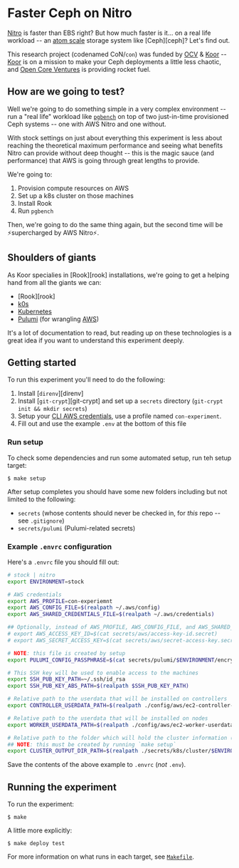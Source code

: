 # Faster Ceph on Nitro

[Nitro][aws-nitro] is faster than EBS right? But how much faster is it... on a real life workload -- an [atom scale][cern-ceph] storage system like [Ceph][ceph]? Let's find out.

This research project (codenamed CoN/`con`) was funded by [OCV][ocv] & [Koor][koor] -- [Koor][koor] is on a mission to make your Ceph deployments a little less chaotic, and [Open Core Ventures][ocv] is providing rocket fuel.

## How are we going to test?

Well we're going to do something simple in a very complex environment -- run a "real life" workload like [`pgbench`][pgbench] on top of two just-in-time provisioned Ceph systems -- one with AWS Nitro and one without.

With stock settings on just about everything this experiment is less about reaching the theoretical maximum performance and seeing what benefits Nitro can provide without deep thought -- this is the magic sauce (and performance) that AWS is going through great lengths to provide.

We're going to:

1. Provision compute resources on AWS
2. Set up a k8s cluster on those machines
3. Install Rook
4. Run `pgbench`

Then, we're going to do the same thing again, but the second time will be ⚡supercharged by AWS Nitro⚡.

## Shoulders of giants

As Koor specialies in [Rook][rook] installations, we're going to get a helping hand from all the giants we can:

- [Rook][rook]
- [k0s][k0s]
- [Kubernetes][k8s]
- [Pulumi][pulumi] (for wrangling [AWS][aws])

It's a lot of documentation to read, but reading up on these technologies is a great idea if you want to understand this experiment deeply.

## Getting started

To run this experiment you'll need to do the following:

1. Install [`direnv`][direnv]
2. Install [`git-crypt`][git-crypt] and set up a `secrets` directory (`git-crypt init && mkdir secrets`)
2. Setup your [CLI AWS credentials][aws-credentials], use a profile named `con-experiment`.
3. Fill out and use the example `.env` at the bottom of this file

### Run setup

To check some dependencies and run some automated setup, run teh setup target:

```console
$ make setup
```

After setup completes you should have some new folders including but not limited to the following:

- `secrets` (whose contents should never be checked in, for *this* repo -- see `.gitignore`)
- `secrets/pulumi` (Pulumi-related secrets)

### Example `.envrc` configuration

Here's a `.envrc` file you should fill out:

```bash
# stock | nitro
export ENVIRONMENT=stock

# AWS credentials
export AWS_PROFILE=con-experiemnt
export AWS_CONFIG_FILE=$(realpath ~/.aws/config)
export AWS_SHARED_CREDENTIALS_FILE=$(realpath ~/.aws/credentials)

## Optionally, instead of AWS_PROFILE, AWS_CONFIG_FILE, and AWS_SHARED_CREDENTIALS_FILE...
# export AWS_ACCESS_KEY_ID=$(cat secrets/aws/access-key-id.secret)
# export AWS_SECRET_ACCESS_KEY=$(cat secrets/aws/secret-access-key.secret)

# NOTE: this file is created by setup
export PULUMI_CONFIG_PASSPHRASE=$(cat secrets/pulumi/$ENVIRONMENT/encryption.secret)

# This SSH key will be used to enable access to the machines
export SSH_PUB_KEY_PATH=~/.ssh/id_rsa
export SSH_PUB_KEY_ABS_PATH=$(realpath $SSH_PUB_KEY_PATH)

# Relative path to the userdata that will be installed on controllers
export CONTROLLER_USERDATA_PATH=$(realpath ./config/aws/ec2-controller-userdata.bash)

# Relative path to the userdata that will be installed on nodes
export WORKER_USERDATA_PATH=$(realpath ./config/aws/ec2-worker-userdata.bash)

# Relative path to the folder which will hold the cluster information (ex. ip addresses) after creation
## NOTE: this must be created by running `make setup`
export CLUSTER_OUTPUT_DIR_PATH=$(realpath ./secrets/k8s/cluster/$ENVIRONMENT)
```

Save the contents of the above example to `.envrc` (*not* `.env`).

## Running the experiment

To run the experiment:

```console
$ make
```

A little more explicitly:

```console
$ make deploy test
```

For more information on what runs in each target, see [`Makefile`](./Makefile).

[aws-nitro]: https://aws.amazon.com/ec2/nitro/
[cern-ceph]: https://www.youtube.com/watch?v=OopRMUYiY5E
[koor]: https://koor.tech
[k0s]: https://github.com/k0sproject/k0s
[k8s]: https://kubernetes.io
[ocv]: https://opencoreventures.com/
[aws-credentials]: https://docs.aws.amazon.com/cli/latest/userguide/cli-configure-files.html
[aws]: https://aws.amazon.com
[pulumi]: https://pulumi.com
[pgbench]: https://www.postgresql.org/docs/current/pgbench.html
